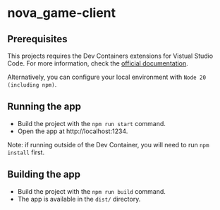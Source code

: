 # nova_game-client

## Prerequisites
This projects requires the Dev Containers extensions for Vistual Studio Code. For more information, check the [official documentation](https://code.visualstudio.com/docs/devcontainers/containers). 

Alternatively, you can configure your local environment with `Node 20 (including npm)`.

## Running the app
- Build the project with the `npm run start` command.
- Open the app at http://localhost:1234.

Note: if running outside of the Dev Container, you will need to run `npm install` first.

## Building the app
- Build the project with the `npm run build` command.
- The app is available in the `dist/` directory.